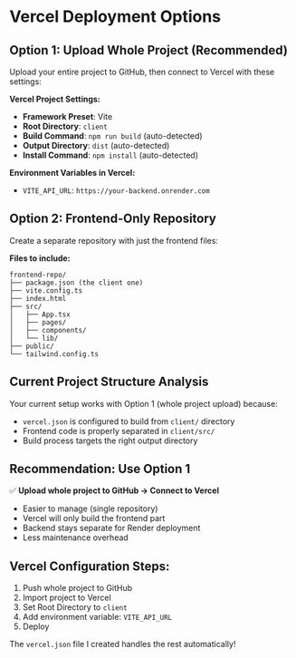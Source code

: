 # Vercel Deployment Options

## Option 1: Upload Whole Project (Recommended)
Upload your entire project to GitHub, then connect to Vercel with these settings:

**Vercel Project Settings:**
- **Framework Preset**: Vite
- **Root Directory**: `client`
- **Build Command**: `npm run build` (auto-detected)
- **Output Directory**: `dist` (auto-detected)
- **Install Command**: `npm install` (auto-detected)

**Environment Variables in Vercel:**
- `VITE_API_URL`: `https://your-backend.onrender.com`

## Option 2: Frontend-Only Repository
Create a separate repository with just the frontend files:

**Files to include:**
```
frontend-repo/
├── package.json (the client one)
├── vite.config.ts
├── index.html
├── src/
│   ├── App.tsx
│   ├── pages/
│   ├── components/
│   └── lib/
├── public/
└── tailwind.config.ts
```

## Current Project Structure Analysis
Your current setup works with Option 1 (whole project upload) because:
- `vercel.json` is configured to build from `client/` directory
- Frontend code is properly separated in `client/src/`
- Build process targets the right output directory

## Recommendation: Use Option 1
✅ **Upload whole project to GitHub → Connect to Vercel**
- Easier to manage (single repository)
- Vercel will only build the frontend part
- Backend stays separate for Render deployment
- Less maintenance overhead

## Vercel Configuration Steps:
1. Push whole project to GitHub
2. Import project to Vercel
3. Set Root Directory to `client`
4. Add environment variable: `VITE_API_URL`
5. Deploy

The `vercel.json` file I created handles the rest automatically!